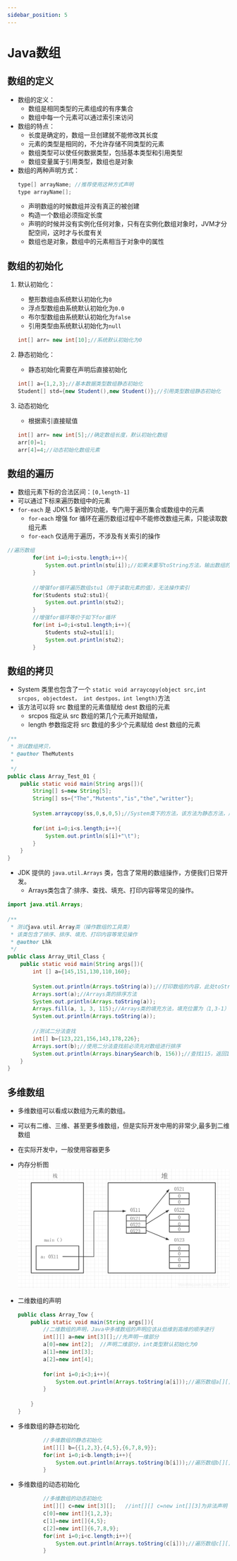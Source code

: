 ```yaml
---
sidebar_position: 5
---
```

# Java数组

## 数组的定义
- 数组的定义：
  - 数组是相同类型的元素组成的有序集合
  - 数组中每一个元素可以通过索引来访问
- 数组的特点：
  - 长度是确定的，数组一旦创建就不能修改其长度
  - 元素的类型是相同的，不允许存储不同类型的元素
  - 数组类型可以使任何数据类型，包括基本类型和引用类型
  - 数组变量属于引用类型，数组也是对象
- 数组的两种声明方式：
  ```java
  type[] arrayName; //推荐使用这种方式声明
  type arrayName[];
  ```
  - 声明数组的时候数组并没有真正的被创建
  - 构造一个数组必须指定长度
  - 声明的时候并没有实例化任何对象，只有在实例化数组对象时，JVM才分配空间，这时才与长度有关
  - 数组也是对象，数组中的元素相当于对象中的属性

## 数组的初始化
1. 默认初始化：
   - 整形数组由系统默认初始化为`0`
   - 浮点型数组由系统默认初始化为`0.0`
   - 布尔型数组由系统默认初始化为`false`
   - 引用类型由系统默认初始化为`null`

    ```java
    int[] arr= new int[10];//系统默认初始化为0
    ```

2. 静态初始化：
   - 静态初始化需要在声明后直接初始化
    ```java
    int[] a={1,2,3};//基本数据类型数组静态初始化
    Student[] std={new Student(),new Student()};//引用类型数组静态初始化
    ```

3. 动态初始化
   - 根据索引直接赋值

    ```java
    int[] arr= new int[5];//确定数组长度，默认初始化数组
    arr[0]=1;
    arr[4]=4;//动态初始化数组元素
    ```

## 数组的遍历
- 数组元素下标的合法区间：`[0,length-1]`
- 可以通过下标来遍历数组中的元素
- `for-each` 是 JDK1.5 新增的功能，专门用于遍历集合或数组中的元素
  - `for-each` 增强 for 循环在遍历数组过程中不能修改数组元素，只能读取数组元素
  - `for-each` 仅适用于遍历，不涉及有关索引的操作

```java
//遍历数组
		for(int i=0;i<stu.length;i++){
			System.out.println(stu[i]);//如果未重写toString方法，输出数组的字节码信息
		}
		
		//增强for循环遍历数组stu1（用于读取元素的值），无法操作索引
		for(Students stu2:stu1){
			System.out.println(stu2);
		}
		//增强for循环等价于如下for循环
		for(int i=0;i<stu1.length;i++){
			Students stu2=stu1[i];
			System.out.println(stu2);
		}
```


## 数组的拷贝
- System 类里也包含了一个 `static void arraycopy(object src,int srcpos, objectdest， int destpos，int length)`方法
- 该方法可以将 src 数组里的元素值赋给 dest 数组的元素
    - srcpos 指定从 src 数组的第几个元素开始赋值，
    - length 参数指定将 src 数组的多少个元素赋给 dest 数组的元素

```java
/**
 * 测试数组拷贝，
 * @author TheMutents
 *
 */
public class Array_Test_01 {
	public static void main(String args[]){
		String[] s=new String[5];
		String[] ss={"The","Mutents","is","the","writter"};
		
		System.arraycopy(ss,0,s,0,5);//System类下的方法，该方法为静态方法，用来拷贝数组
		
		for(int i=0;i<s.length;i++){
			System.out.println(s[i]+"\t");
		}
	}
}
```

- JDK 提供的 `java.util.Arrays` 类，包含了常用的数组操作，方便我们日常开发。
  - Arrays类包含了:排序、查找、填充、打印内容等常见的操作。

```java
import java.util.Arrays;

/**
 * 测试java.util.Array类（操作数组的工具类）
 * 该类包含了排序、排序、填充、打印内容等常见操作
 * @author Lhk
 */
public class Array_Util_Class {
	public static void main(String args[]){
		int [] a={145,151,130,110,160};
		
		System.out.println(Arrays.toString(a));//打印数组的内容，此处toString()方法为Arrays的静态方法，与Object类的toString()方法不同
		Arrays.sort(a);//Arrays类的排序方法
		System.out.println(Arrays.toString(a));
		Arrays.fill(a, 1, 3, 115);//Arrays类的填充方法，填充位置为（1,3-1）
		System.out.println(Arrays.toString(a));
		
		//测试二分法查找
		int[] b={123,221,156,143,178,226};
		Arrays.sort(b);//使用二分法查找前必须先对数组进行排序
		System.out.println(Arrays.binarySearch(b, 156));//查找115，返回115的索引位置
	}
}

```

## 多维数组
- 多维数组可以看成以数组为元素的数组。
- 可以有二维、三维、甚至更多维数组，但是实际开发中用的非常少,最多到二维数组
- 在实际开发中，一般使用容器更多
- 内存分析图
  ![内存分析图](./img/array.png)
- 二维数组的声明
    ```java
    public class Array_Tow {
        public static void main(String args[]){
            //二维数组的声明，Java中多维数组的声明应该从低维到高维的顺序进行
            int[][] a=new int[3][];//先声明一维部分
            a[0]=new int[2];  //声明二维部分，int类型默认初始化为0
            a[1]=new int[3];
            a[2]=new int[4];
            
            for(int i=0;i<3;i++){
                System.out.println(Arrays.toString(a[i]));//遍历数组a[][]
            }
            
        }
    }
    ```

- 多维数组的静态初始化
    ```java
            //多维数组的静态初始化
            int[][] b={{1,2,3},{4,5},{6,7,8,9}};
            for(int i=0;i<b.length;i++){
                System.out.println(Arrays.toString(b[i]));//遍历数组b[][]
            }    
    ```

- 多维数组的动态初始化

    ```java
            //多维数组的动态初始化
            int[][] c=new int[3][];   //int[][] c=new int[][3]为非法声明
            c[0]=new int[]{1,2,3};
            c[1]=new int[]{4,5};
            c[2]=new int[]{6,7,8,9};
            for(int i=0;i<c.length;i++){
                System.out.println(Arrays.toString(c[i]));//遍历数组c[][]
            }
    ```
